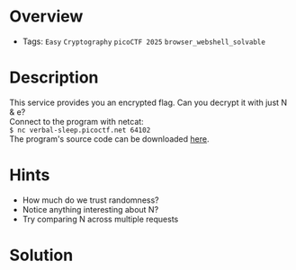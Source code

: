 # Overview
- Tags: `Easy` `Cryptography` `picoCTF 2025` `browser_webshell_solvable` 

# Description
This service provides you an encrypted flag. Can you decrypt it with just N & e?  
Connect to the program with netcat:  
`$ nc verbal-sleep.picoctf.net 64102`  
The program's source code can be downloaded [here](https://challenge-files.picoctf.net/c_verbal_sleep/32d7f9da267fbc80629d78138372a9bdf1b8e574080294e184f95878950065d2/encrypt.py).

# Hints
* How much do we trust randomness?
* Notice anything interesting about N?
* Try comparing N across multiple requests

# Solution
